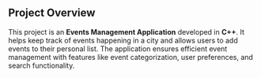 <section>
    <h1>Project Overview</h1>
    <p>
        This project is an <strong>Events Management Application</strong> developed in <strong>C++</strong>. 
        It helps keep track of events happening in a city and allows users to add events to their personal list. 
        The application ensures efficient event management with features like event categorization, user preferences, and search functionality.
    </p>
</section>

